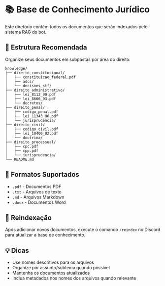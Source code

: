 # 📚 Base de Conhecimento Jurídico

Este diretório contém todos os documentos que serão indexados pelo sistema RAG do bot.

## 📁 Estrutura Recomendada

Organize seus documentos em subpastas por área do direito:

```
knowledge/
├── direito_constitucional/
│   ├── constituicao_federal.pdf
│   ├── adcs/
│   └── decisoes_stf/
├── direito_administrativo/
│   ├── lei_8112_90.pdf
│   ├── lei_8666_93.pdf
│   └── decretos/
├── direito_penal/
│   ├── codigo_penal.pdf
│   ├── lei_11343_06.pdf
│   └── jurisprudencia/
├── direito_civil/
│   ├── codigo_civil.pdf
│   ├── lei_10406_02.pdf
│   └── doutrina/
├── direito_processual/
│   ├── cpc.pdf
│   ├── cpp.pdf
│   └── jurisprudencia/
└── README.md
```

## 📄 Formatos Suportados

- `.pdf` - Documentos PDF
- `.txt` - Arquivos de texto
- `.md` - Arquivos Markdown
- `.docx` - Documentos Word

## 🔄 Reindexação

Após adicionar novos documentos, execute o comando `/reindex` no Discord para atualizar a base de conhecimento.

## 💡 Dicas

- Use nomes descritivos para os arquivos
- Organize por assunto/subtema quando possível
- Mantenha os documentos atualizados
- Inclua metadados nos nomes dos arquivos quando relevante